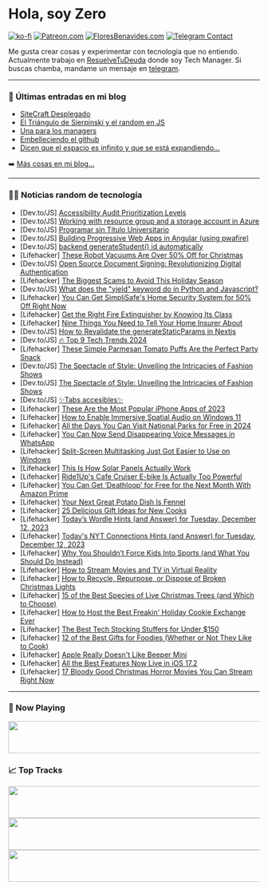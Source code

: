 # Hola, soy Zero

[![ko-fi](https://ko-fi.com/img/githubbutton_sm.svg)](https://ko-fi.com/J3J4N0LUK)
[![Patreon.com](https://img.shields.io/endpoint.svg?url=https%3A%2F%2Fshieldsio-patreon.vercel.app%2Fapi%3Fusername%3Dzerodragon%26type%3Dpatrons&style=for-the-badge)](https://patreon.com/zerodragon)
[![FloresBenavides.com](https://img.shields.io/website?down_message=oops&label=MiBlog&style=for-the-badge&up_message=online&url=https%3A%2F%2Ffloresbenavides.com)](https://floresbenavides.com)
[![Telegram Contact](https://img.shields.io/badge/escr%C3%ADbeme-ZeroDragon-%2326A5E4?style=for-the-badge&logo=telegram)](https://t.me/zerodragon)

Me gusta crear cosas y experimentar con tecnología que no entiendo.
Actualmente trabajo en [ResuelveTuDeuda](http://github.com/resuelve) donde soy Tech Manager.
Si buscas chamba, mandame un mensaje en [telegram](https://t.me/zerodragon).

---

### 📕 Últimas entradas en mi blog
<!-- BLOG-POST-LIST:START -->
- [SiteCraft Desplegado](https://floresbenavides.com/sitecraft-desplegado/)
- [El Triángulo de Sierpinski y el random en JS](https://floresbenavides.com/el-triangulo-de-sierpinski-y-el-random-en-js/)
- [Una para los managers](https://floresbenavides.com/una-para-los-managers/)
- [Embelleciendo el github](https://floresbenavides.com/embelleciendo-el-github/)
- [Dicen que el espacio es infinito y que se está expandiendo…](https://floresbenavides.com/dicen-que-el-espacio-es-infinito-y-que-se-esta-expandiendo/)
<!-- BLOG-POST-LIST:END -->

➡️ [Más cosas en mi blog...](https://floresbenavides.com)

---

### 👨‍💻 Noticias random de tecnología
<!-- TECH-POSTS:START -->
- [Dev.to/JS] [Accessibility Audit Prioritization Levels](https://dev.to/thawkin3/accessibility-audit-prioritization-levels-39fd)
- [Dev.to/JS] [Working with resource group and a storage account in Azure](https://dev.to/ulomaekpe/working-with-resource-group-and-a-storage-account-in-azure-3f15)
- [Dev.to/JS] [Programar sin Título Universitario](https://dev.to/javascriptchile/programar-sin-titulo-universitario-2c42)
- [Dev.to/JS] [Building Progressive Web Apps in Angular &lpar;using pwafire&rpar;](https://dev.to/chrisachinga/building-progressive-web-apps-in-angular-using-pwafire-5ejk)
- [Dev.to/JS] [backend generateStudent&lpar;&rpar; id automatically](https://dev.to/karakib2k18/backend-generatestudent-id-automatically-1ldo)
- [Lifehacker] [These Robot Vacuums Are Over 50% Off for Christmas](https://lifehacker.com/home/robot-vacuums-gift-guide)
- [Dev.to/JS] [Open Source Document Signing: Revolutionizing Digital Authentication](https://dev.to/opensign/open-source-document-signing-revolutionizing-digital-authentication-33m0)
- [Lifehacker] [The Biggest Scams to Avoid This Holiday Season](https://lifehacker.com/tech/biggest-online-scams-holiday-season)
- [Dev.to/JS] [What does the &quot;yield&quot; keyword do in Python and Javascript?](https://dev.to/danyson/what-does-the-yield-keyword-do-in-python-and-javascript-p7f)
- [Lifehacker] [You Can Get SimpliSafe&#39;s Home Security System for 50% Off Right Now](https://lifehacker.com/tech/simplisafe-home-security-system-50-percent-off-deal50-off)
- [Lifehacker] [Get the Right Fire Extinguisher by Knowing Its Class](https://lifehacker.com/home/types-of-fire-extinguishers)
- [Lifehacker] [Nine Things You Need to Tell Your Home Insurer About](https://lifehacker.com/money/home-renovations-that-lower-or-raise-insurance-rates)
- [Dev.to/JS] [How to Revalidate the generateStaticParams in Nextjs](https://dev.to/sushilmagare10/how-to-revalidate-the-generatestaticparams-2h88)
- [Dev.to/JS] [🔥 Top 9 Tech Trends 2024](https://dev.to/codewithshahan/top-9-tech-trends-of-2024-key-insights-forecasts-3mk0)
- [Lifehacker] [These Simple Parmesan Tomato Puffs Are the Perfect Party Snack](https://lifehacker.com/food-drink/parmesan-tomato-puffs-party-appetizer-recipe)
- [Dev.to/JS] [The Spectacle of Style: Unveiling the Intricacies of Fashion Shows](https://dev.to/rakibul965/the-spectacle-of-style-unveiling-the-intricacies-of-fashion-shows-coc)
- [Dev.to/JS] [The Spectacle of Style: Unveiling the Intricacies of Fashion Shows](https://dev.to/rakibul965/the-spectacle-of-style-unveiling-the-intricacies-of-fashion-shows-25h7)
- [Dev.to/JS] [✨Tabs accesibles✨](https://dev.to/micaavigliano/tabs-accesibles-29f8)
- [Lifehacker] [These Are the Most Popular iPhone Apps of 2023](https://lifehacker.com/tech/the-most-popular-iphone-apps)
- [Lifehacker] [How to Enable Immersive Spatial Audio on Windows 11](https://lifehacker.com/tech/enable-spatial-audio-windows-11)
- [Lifehacker] [All the Days You Can Visit National Parks for Free in 2024](https://lifehacker.com/travel/national-park-trips-free-days)
- [Lifehacker] [You Can Now Send Disappearing Voice Messages in WhatsApp](https://lifehacker.com/how-to-send-disappearing-voice-messages-in-whatsapp-1850941975)
- [Lifehacker] [Split-Screen Multitasking Just Got Easier to Use on Windows](https://lifehacker.com/tech/how-to-use-split-screen-multitasking-on-windows)
- [Lifehacker] [This Is How Solar Panels Actually Work](https://lifehacker.com/tech/how-solar-panels-work)
- [Lifehacker] [Ride1Up&#39;s Cafe Cruiser E-bike Is Actually Too Powerful](https://lifehacker.com/tech/ride1ups-cafe-cruiser-review)
- [Lifehacker] [You Can Get ‘Deathloop’ for Free for the Next Month With Amazon Prime](https://lifehacker.com/entertainment/deathloop-pc-free-with-amazon-prime)
- [Lifehacker] [Your Next Great Potato Dish Is Fennel](https://lifehacker.com/food-drink/best-fennel-gratin-recipe)
- [Lifehacker] [25 Delicious Gift Ideas for New Cooks](https://lifehacker.com/food-drink/25-gift-ideas-for-new-cooks)
- [Lifehacker] [Today’s Wordle Hints &lpar;and Answer&rpar; for Tuesday, December 12, 2023](https://lifehacker.com/entertainment/wordle-answer-today-december-12-2023)
- [Lifehacker] [Today&#39;s NYT Connections Hints &lpar;and Answer&rpar; for Tuesday, December 12, 2023](https://lifehacker.com/entertainment/nyt-connections-answer-today-december-12-2023)
- [Lifehacker] [Why You Shouldn’t Force Kids Into Sports &lpar;and What You Should Do Instead&rpar;](https://lifehacker.com/family/why-you-shouldnt-force-kids-into-sports)
- [Lifehacker] [How to Stream Movies and TV in Virtual Reality](https://lifehacker.com/how-to-stream-movies-and-tv-in-virtual-reality-1848340674)
- [Lifehacker] [How to Recycle, Repurpose, or Dispose of Broken Christmas Lights](https://lifehacker.com/home/how-to-recycle-christmas-lights)
- [Lifehacker] [15 of the Best Species of Live Christmas Trees &lpar;and Which to Choose&rpar;](https://lifehacker.com/home/the-best-species-of-live-christmas-trees-and-which-to-choose)
- [Lifehacker] [How to Host the Best Freakin&#39; Holiday Cookie Exchange Ever](https://lifehacker.com/host-the-best-freakin-holiday-cookie-exchange-ever-1849883109)
- [Lifehacker] [The Best Tech Stocking Stuffers for Under $150](https://lifehacker.com/tech/best-tech-stocking-stuffer-deals)
- [Lifehacker] [12 of the Best Gifts for Foodies &lpar;Whether or Not They Like to Cook&rpar;](https://lifehacker.com/food-drink/best-gifts-for-foodies)
- [Lifehacker] [Apple Really Doesn&#39;t Like Beeper Mini](https://lifehacker.com/tech/beeper-mini-imessage-on-android-app)
- [Lifehacker] [All the Best Features Now Live in iOS 17.2](https://lifehacker.com/new-features-in-ios-17-2-1850964155)
- [Lifehacker] [17 Bloody Good Christmas Horror Movies You Can Stream Right Now](https://lifehacker.com/entertainment/best-christmas-horror-movies-streaming)<!-- TECH-POSTS:END -->

---

### 🎵 Now Playing
<a href="https://spotify-now-playing-dun.vercel.app/now-playing?open"><img src="https://spotify-now-playing-dun.vercel.app/now-playing" width="540" height="64"></a>

### 📈 Top Tracks
<a href="https://spotify-now-playing-dun.vercel.app/top-tracks?i=1&open"><img src="https://spotify-now-playing-dun.vercel.app/top-tracks?i=1" width="540" height="64"></a>
<a href="https://spotify-now-playing-dun.vercel.app/top-tracks?i=2&open"><img src="https://spotify-now-playing-dun.vercel.app/top-tracks?i=2" width="540" height="64"></a>
<a href="https://spotify-now-playing-dun.vercel.app/top-tracks?i=3&open"><img src="https://spotify-now-playing-dun.vercel.app/top-tracks?i=3" width="540" height="64"></a>
